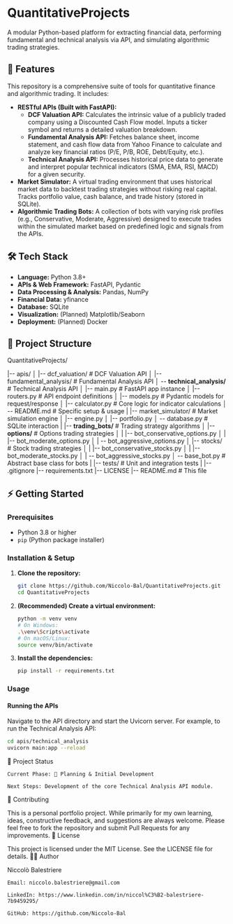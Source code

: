# QuantitativeProjects

A modular Python-based platform for extracting financial data, performing fundamental and technical analysis via API, and simulating algorithmic trading strategies.

## 🚀 Features

This repository is a comprehensive suite of tools for quantitative finance and algorithmic trading. It includes:

*   **RESTful APIs (Built with FastAPI):**
    *   **DCF Valuation API:** Calculates the intrinsic value of a publicly traded company using a Discounted Cash Flow model. Inputs a ticker symbol and returns a detailed valuation breakdown.
    *   **Fundamental Analysis API:** Fetches balance sheet, income statement, and cash flow data from Yahoo Finance to calculate and analyze key financial ratios (P/E, P/B, ROE, Debt/Equity, etc.).
    *   **Technical Analysis API:** Processes historical price data to generate and interpret popular technical indicators (SMA, EMA, RSI, MACD) for a given security.
*   **Market Simulator:** A virtual trading environment that uses historical market data to backtest trading strategies without risking real capital. Tracks portfolio value, cash balance, and trade history (stored in SQLite).
*   **Algorithmic Trading Bots:** A collection of bots with varying risk profiles (e.g., Conservative, Moderate, Aggressive) designed to execute trades within the simulated market based on predefined logic and signals from the APIs.

## 🛠️ Tech Stack

*   **Language:** Python 3.8+
*   **APIs & Web Framework:** FastAPI, Pydantic
*   **Data Processing & Analysis:** Pandas, NumPy
*   **Financial Data:** yfinance
*   **Database:** SQLite
*   **Visualization:** (Planned) Matplotlib/Seaborn
*   **Deployment:** (Planned) Docker

## 📁 Project Structure

QuantitativeProjects/

|-- apis/
│   |-- dcf_valuation/ # DCF Valuation API
│   |-- fundamental_analysis/ # Fundamental Analysis API
│   -- **technical_analysis/** # Technical Analysis API │   |-- main.py # FastAPI app instance │   |-- routers.py # API endpoint definitions │   |-- models.py # Pydantic models for request/response │   |-- calculator.py # Core logic for indicator calculations │   -- README.md # Specific setup & usage
|
|-- market_simulator/ # Market simulation engine
│   |-- engine.py
│   |-- portfolio.py
│   -- database.py # SQLite interaction | |-- **trading_bots/** # Trading strategy algorithms │   |-- **options/** # Options trading strategies │   |   |-- bot_conservative_options.py │   |   |-- bot_moderate_options.py │   |   -- bot_aggressive_options.py
│   |-- stocks/ # Stock trading strategies
│   |   |-- bot_conservative_stocks.py
│   |   |-- bot_moderate_stocks.py
│   |   -- bot_aggressive_stocks.py │   -- base_bot.py # Abstract base class for bots
|
|-- tests/ # Unit and integration tests
|
|-- .gitignore
|-- requirements.txt
|-- LICENSE
|-- README.md # This file


## ⚡ Getting Started

### Prerequisites
- Python 3.8 or higher
- `pip` (Python package installer)

### Installation & Setup

1.  **Clone the repository:**
    ```bash
    git clone https://github.com/Niccolo-Bal/QuantitativeProjects.git
    cd QuantitativeProjects
    ```

2.  **(Recommended) Create a virtual environment:**
    ```bash
    python -m venv venv
    # On Windows:
    .\venv\Scripts\activate
    # On macOS/Linux:
    source venv/bin/activate
    ```

3.  **Install the dependencies:**
    ```bash
    pip install -r requirements.txt
    ```

### Usage

#### Running the APIs
Navigate to the API directory and start the Uvicorn server. For example, to run the Technical Analysis API:

```bash
cd apis/technical_analysis
uvicorn main:app --reload
```
📌 Project Status

    Current Phase: 🚧 Planning & Initial Development

    Next Steps: Development of the core Technical Analysis API module.

🤝 Contributing

This is a personal portfolio project. While primarily for my own learning, ideas, constructive feedback, and suggestions are always welcome. Please feel free to fork the repository and submit Pull Requests for any improvements.
📜 License

This project is licensed under the MIT License. See the LICENSE file for details.
👨‍💻 Author

Niccolò Balestriere

    Email: niccolo.balestriere@gmail.com

    LinkedIn: https://www.linkedin.com/in/niccol%C3%B2-balestriere-7b9459295/

    GitHub: https://github.com/Niccolo-Bal
